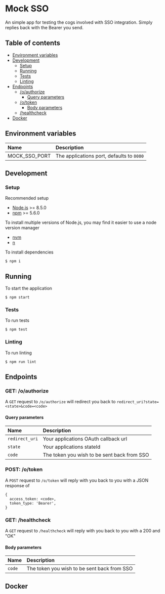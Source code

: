 # Mock SSO

An simple app for testing the cogs involved with SSO integration. Simply replies back with the Bearer you send.

## Table of contents
- [Environment variables](#environment-variables)
- [Development](#development)
  - [Setup](#setup)
  - [Running](#running)
  - [Tests](#tests)
  - [Linting](#linting)
- [Endpoints](#endpoints)
  - [/o/authorize](#get-oauthorize)
    - [Query parameters](#query-parameters)
  - [/o/token](#post-otoken)
    - [Body parameters](#body-parameters)
  - [/healthcheck](#get-healthcheck)
- [Docker](#docker)

## Environment variables
| Name          | Description                               |
|:--------------|:------------------------------------------|
| MOCK_SSO_PORT | The applications port, defaults to `8080` |

## Development
### Setup
Recommended setup
- [Node.js](https://nodejs.org/en/) >= 8.5.0
- [npm](https://www.npmjs.com/) >= 5.6.0 

To install multiple versions of Node.js, you may find it easier to use a node version manager
- [nvm](https://github.com/creationix/nvm)
- [n](https://github.com/tj/n)

To install dependencies
```
$ npm i
```

## Running
To start the application
```
$ npm start
```

### Tests
To run tests
```
$ npm test
```

### Linting
To run linting
```
$ npm run lint
```

## Endpoints
### GET: /o/authorize
A `GET` request to `/o/authorize` will redirect you back to `redirect_uri?state=<state>&code=<code>`

#### Query parameters
| Name          | Description                                 |
|:--------------|:--------------------------------------------|
|`redirect_uri` | Your applications OAuth callback url        |
|`state`        | Your applications stateId                   |
|`code`         | The token you wish to be sent back from SSO |

### POST: /o/token
A `POST` request to `/o/token` will reply with you back to you with a JSON response of 
```
{
  access_token: <code>,
  token_type: 'Bearer',
}
```

### GET: /healthcheck
A `GET` request to `/healthcheck` will reply with you back to you with a 200 and "OK"

#### Body parameters
| Name          | Description                                 |
|:--------------|:--------------------------------------------|
|`code`         | The token you wish to be sent back from SSO |

## Docker

